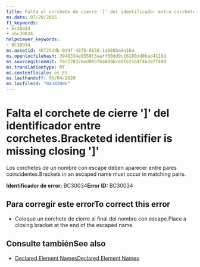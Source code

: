 ```yaml
---
title: Falta el corchete de cierre ']' del identificador entre corchetes.
ms.date: 07/20/2015
f1_keywords:
- bc30034
- vbc30034
helpviewer_keywords:
- BC30034
ms.assetid: 46f25ddb-0d9f-48f8-8656-1a880ba8a1ba
ms.openlocfilehash: 3948334e9558f3aaff60dd9c16180dd8bad4119d
ms.sourcegitcommit: f8c270376ed905f6a8896ce0fe25b4f4b38ff498
ms.translationtype: MT
ms.contentlocale: es-ES
ms.lasthandoff: 06/04/2020
ms.locfileid: "84382086"
---
```

# <a name="bracketed-identifier-is-missing-closing-"></a><span data-ttu-id="9dea5-102">Falta el corchete de cierre ']' del identificador entre corchetes.</span><span class="sxs-lookup"><span data-stu-id="9dea5-102">Bracketed identifier is missing closing ']'</span></span>
<span data-ttu-id="9dea5-103">Los corchetes de un nombre con escape deben aparecer entre pares coincidentes.</span><span class="sxs-lookup"><span data-stu-id="9dea5-103">Brackets in an escaped name must occur in matching pairs.</span></span>  
  
 <span data-ttu-id="9dea5-104">**Identificador de error:** BC30034</span><span class="sxs-lookup"><span data-stu-id="9dea5-104">**Error ID:** BC30034</span></span>  
  
## <a name="to-correct-this-error"></a><span data-ttu-id="9dea5-105">Para corregir este error</span><span class="sxs-lookup"><span data-stu-id="9dea5-105">To correct this error</span></span>  
  
- <span data-ttu-id="9dea5-106">Coloque un corchete de cierre al final del nombre con escape.</span><span class="sxs-lookup"><span data-stu-id="9dea5-106">Place a closing bracket at the end of the escaped name.</span></span>  
  
## <a name="see-also"></a><span data-ttu-id="9dea5-107">Consulte también</span><span class="sxs-lookup"><span data-stu-id="9dea5-107">See also</span></span>

- [<span data-ttu-id="9dea5-108">Declared Element Names</span><span class="sxs-lookup"><span data-stu-id="9dea5-108">Declared Element Names</span></span>](../programming-guide/language-features/declared-elements/declared-element-names.md)
